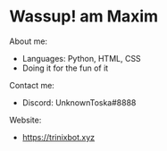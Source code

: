 # Wassup! am Maxim

About me:
* Languages: Python, HTML, CSS
* Doing it for the fun of it

Contact me:
* Discord: UnknownToska#8888

Website:
* https://trinixbot.xyz
